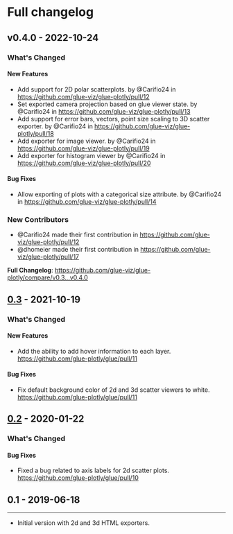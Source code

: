 # Full changelog

## v0.4.0 - 2022-10-24

<!-- Release notes generated using configuration in .github/release.yml at main -->
### What's Changed

#### New Features

- Add support for 2D polar scatterplots. by @Carifio24 in https://github.com/glue-viz/glue-plotly/pull/12
- Set exported camera projection based on glue viewer state. by @Carifio24 in https://github.com/glue-viz/glue-plotly/pull/13
- Add support for error bars, vectors, point size scaling to 3D scatter exporter. by @Carifio24 in https://github.com/glue-viz/glue-plotly/pull/18
- Add exporter for image viewer. by @Carifio24 in https://github.com/glue-viz/glue-plotly/pull/19
- Add exporter for histogram viewer by @Carifio24 in https://github.com/glue-viz/glue-plotly/pull/20

#### Bug Fixes

- Allow exporting of plots with a categorical size attribute. by @Carifio24 in https://github.com/glue-viz/glue-plotly/pull/14

### New Contributors

- @Carifio24 made their first contribution in https://github.com/glue-viz/glue-plotly/pull/12
- @dhomeier made their first contribution in https://github.com/glue-viz/glue-plotly/pull/17

**Full Changelog**: https://github.com/glue-viz/glue-plotly/compare/v0.3...v0.4.0

## [0.3](https://github.com/glue-plotly/glue/compare/v0.2...v0.3) - 2021-10-19

### What's Changed

#### New Features

- Add the ability to add hover information to each layer. https://github.com/glue-plotly/glue/pull/11

#### Bug Fixes

- Fix default background color of 2d and 3d scatter viewers to white. https://github.com/glue-plotly/glue/pull/11

## [0.2](https://github.com/glue-plotly/glue/releases/tag/v0.2) - 2020-01-22

### What's Changed

#### Bug Fixes

- Fixed a bug related to axis labels for 2d scatter plots. https://github.com/glue-plotly/glue/pull/10

## 0.1 - 2019-06-18


---

- Initial version with 2d and 3d HTML exporters.
